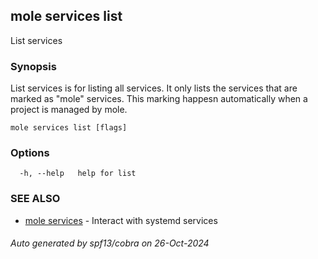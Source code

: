 ## mole services list

List services

### Synopsis

List services is for listing all services.
	It only lists the services that are marked as "mole" services.
	This marking happesn automatically when a project is managed by mole.

```
mole services list [flags]
```

### Options

```
  -h, --help   help for list
```

### SEE ALSO

* [mole services](mole_services.md)	 - Interact with systemd services

###### Auto generated by spf13/cobra on 26-Oct-2024

